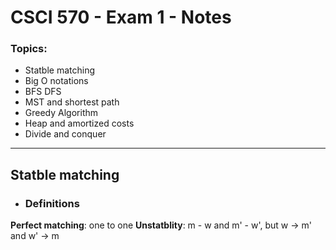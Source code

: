 # CSCI 570 - Exam 1 - Notes

### Topics:

- Statble matching
- Big O notations
- BFS DFS
- MST and shortest path
- Greedy Algorithm
- Heap and amortized costs
- Divide and conquer

---

## Statble matching

- ### Definitions

**Perfect matching**: one to one
**Unstatblity**: m - w and m' - w', but w -> m' and w' -> m



